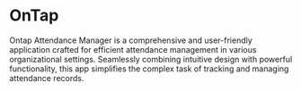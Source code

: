 # OnTap
Ontap Attendance Manager is a comprehensive and user-friendly application crafted for efficient attendance management in various organizational settings. Seamlessly combining intuitive design with powerful functionality, this app simplifies the complex task of tracking and managing attendance records.
